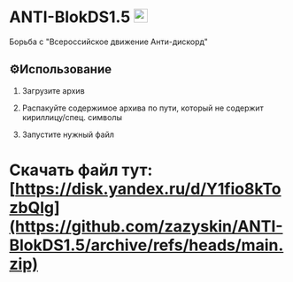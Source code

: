 # ANTI-BlokDS1.5 <img src="https://cdn-icons-png.flaticon.com/128/5968/5968756.png" height=25 />
Борьба с "Всероссийское движение Анти-дискорд"

## ⚙️Использование

1. Загрузите архив 

2. Распакуйте содержимое архива по пути, который не содержит кириллицу/спец. символы

3. Запустите нужный файл

# Скачать файл тут: [https://disk.yandex.ru/d/Y1fio8kTozbQlg](https://github.com/zazyskin/ANTI-BlokDS1.5/archive/refs/heads/main.zip)
